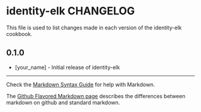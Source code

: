 # identity-elk CHANGELOG

This file is used to list changes made in each version of the identity-elk cookbook.

## 0.1.0
- [your_name] - Initial release of identity-elk

- - -
Check the [Markdown Syntax Guide](http://daringfireball.net/projects/markdown/syntax) for help with Markdown.

The [Github Flavored Markdown page](http://github.github.com/github-flavored-markdown/) describes the differences between markdown on github and standard markdown.
